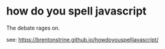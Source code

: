 # how do you spell javascript
The debate rages on.

see:
https://brentonstrine.github.io/howdoyouspelljavascript/
